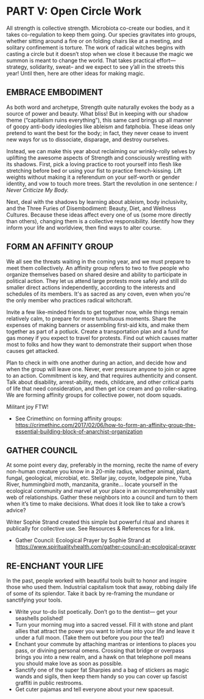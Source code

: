# PART V: Open Circle Work

All strength is collective strength. Microbiota co-create our bodies, and it takes co-regulation to keep them going. Our species gravitates into groups, whether sitting around a fire or on folding chairs like at a meeting, and solitary confinement is torture. The work of radical witches begins with casting a circle but it doesn’t stop when we close it because the magic we summon is meant to change the world. That takes practical effort— strategy, solidarity, sweat– and we expect to see y’all in the streets this year! Until then, here are other ideas for making magic.

## EMBRACE EMBODIMENT

As both word and archetype, Strength quite naturally evokes the body as a source of power and beauty. What bliss! But in keeping with our shadow theme (“capitalism ruins everything”), this same card brings up all manner of goopy anti-body ideologies like ableism and fatphobia. These ideas only pretend to want the best for the body; in fact, they never cease to invent new ways for us to dissociate, disparage, and destroy ourselves.

Instead, we can make this year about reclaiming our wrinkly-rolly selves by uplifting the awesome aspects of Strength and consciously wrestling with its shadows. First, pick a loving practice to root yourself into flesh like stretching before bed or using your fist to practice french-kissing. Lift weights without making it a referendum on your self-worth or gender identity, and vow to touch more trees. Start the revolution in one sentence: *I Never Criticize My Body.*

Next, deal with the shadows by learning about ableism, body inclusivity, and the Three Furies of Disembodiment: Beauty, Diet, and Wellness Cultures. Because these ideas affect every one of us (some more directly than others), changing them is a collective responsibility. Identify how they inform your life and worldview, then find ways to alter course.

## FORM AN AFFINITY GROUP

We all see the threats waiting in the coming year, and we must prepare to meet them collectively. An affinity group refers to two to five people who organize themselves based on shared desire and ability to participate in political action. They let us attend large protests more safely and still do smaller direct actions independently, according to the interests and schedules of its members. It's as sacred as any coven, even when you're the only member who practices radical witchcraft.

Invite a few like-minded friends to get together now, while things remain relatively calm, to prepare for more tumultuous moments. Share the expenses of making banners or assembling first-aid kits, and make them together as part of a potluck. Create a transportation plan and a fund for gas money if you expect to travel for protests. Find out which causes matter most to folks and how they want to demonstrate their support when those causes get attacked.

Plan to check in with one another during an action, and decide how and when the group will leave one. Never, ever pressure anyone to join or agree to an action. Commitment is key, and that requires authenticity and consent. Talk about disability, arrest-ability, meds, childcare, and other critical parts of life that need consideration, and then get ice cream and go roller-skating. We are forming affinity groups for collective power, not doom squads.

Militant joy FTW!

* See Crimethinc on forming affinity groups: <https://crimethinc.com/2017/02/06/how-to-form-an-affinity-group-the-essential-building-block-of-anarchist-organization>

## GATHER COUNCIL

At some point every day, preferably in the morning, recite the name of every non-human creature you know in a 20-mile radius, whether animal, plant, fungal, geological, microbial, etc. Stellar jay, coyote, lodgepole pine, Yuba River, hummingbird moth, manzanita, granite… locate yourself in the ecological community and marvel at your place in an incomprehensibly vast web of relationships. Gather these neighbors into a council and turn to them when it’s time to make decisions. What does it look like to take a crow’s advice?

Writer Sophie Strand created this simple but powerful ritual and shares it publically for collective use. See Resources & References for a link.

* Gather Council: Ecological Prayer by Sophie Strand at <https://www.spiritualityhealth.com/gather-council-an-ecological-prayer>

## RE-ENCHANT YOUR LIFE

In the past, people worked with beautiful tools built to honor and inspire those who used them. Industrial capitalism took that away, robbing daily life of some of its splendor. Take it back by re-framing the mundane or sanctifying your tools.

* Write your to-do list poetically. Don’t go to the dentist— get your seashells polished!
* Turn your morning mug into a sacred vessel. Fill it with stone and plant allies that attract the power you want to infuse into your life and leave it under a full moon. (Take them out before you pour the tea!)
* Enchant your commute by attaching mantras or intentions to places you pass, or divining personal omens. Crossing that bridge or overpass brings you into a new realm, and a hawk on that telephone poll means you should make love as soon as possible.
* Sanctify one of the super fat Sharpies and a bag of stickers as magic wands and sigils, then keep them handy so you can cover up fascist graffiti in public restrooms.
* Get cuter pajamas and tell everyone about your new spacesuit.
